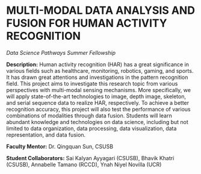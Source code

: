 # MULTI-MODAL DATA ANALYSIS AND FUSION FOR HUMAN ACTIVITY RECOGNITION
*Data Science Pathways Summer Fellowship*

**Description:**
Human activity recognition (HAR) has a great significance in various fields such as
healthcare, monitoring, robotics, gaming, and sports. It has drawn great attentions and
investigations in the pattern recognition field. This project aims to investigate this research topic from various perspectives with multi-modal sensing mechanisms. More specifically, we will apply state-of-the-art technologies to image, depth image, skeleton, and serial sequence data to realize HAR, respectively. To achieve a better recognition accuracy, this project will also test the performance of various combinations of modalities through data fusion. Students will learn abundant knowledge and technologies on data science,
including but not limited to data organization, data processing, data visualization, data
representation, and data fusion.

**Faculty Mentor:** Dr. Qingquan Sun, CSUSB

**Student Collaborators:** Sai Kalyan Ayyagari (CSUSB), 
                       Bhavik Khatri (CSUSB), 
                       Annabelle Tamano (RCCD), 
                       Ynah Niyel Novilla (UCR)

